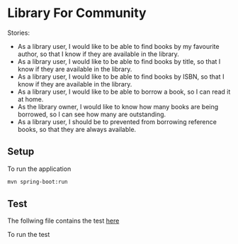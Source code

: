 # Library For Community


Stories:
- As a library user, I would like to be able to find books by my favourite author, so that I know if they are available in the library.
- As a library user, I would like to be able to find books by title, so that I know if they are available in the library.
- As a library user, I would like to be able to find books by ISBN, so that I know if they are available in the library.
- As a library user, I would like to be able to borrow a book, so I can read it at home.
- As the library owner, I would like to know how many books are being borrowed, so I can see how many are outstanding.
- As a library user, I should be to prevented from borrowing reference books, so that they are always available.

## Setup
To run the application 
```sh
mvn spring-boot:run
```

## Test
The follwing file contains the test [here](./README_2.md) 

To run the test
